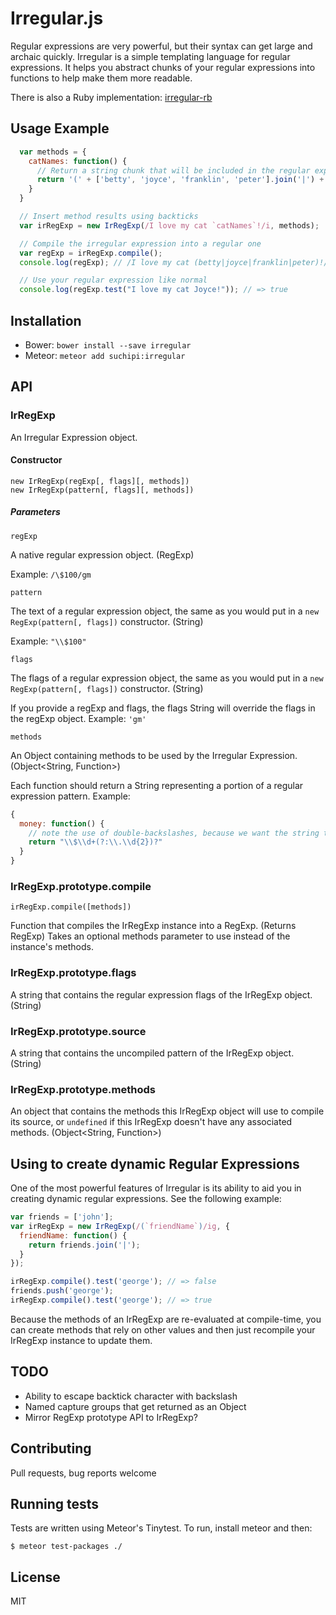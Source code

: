 # Irregular.js

Regular expressions are very powerful, but their syntax can get large and archaic quickly. Irregular is a simple templating language for regular expressions. It helps you abstract chunks of your regular expressions into functions to help make them more readable. 

There is also a Ruby implementation: [irregular-rb](https://github.com/suchipi/irregular-rb)

## Usage Example

```javascript
  var methods = {
    catNames: function() {
      // Return a string chunk that will be included in the regular expression.
      return '(' + ['betty', 'joyce', 'franklin', 'peter'].join('|') + ')';
    }
  }

  // Insert method results using backticks
  var irRegExp = new IrRegExp(/I love my cat `catNames`!/i, methods);

  // Compile the irregular expression into a regular one
  var regExp = irRegExp.compile();
  console.log(regExp); // /I love my cat (betty|joyce|franklin|peter)!/i

  // Use your regular expression like normal
  console.log(regExp.test("I love my cat Joyce!")); // => true

```

## Installation
* Bower: `bower install --save irregular`
* Meteor: `meteor add suchipi:irregular`

## API

### IrRegExp

An Irregular Expression object.

#### Constructor
```
new IrRegExp(regExp[, flags][, methods])
new IrRegExp(pattern[, flags][, methods])
```
##### Parameters
`regExp`

  A native regular expression object. (RegExp)
  
  Example: `/\$100/gm`

`pattern`

  The text of a regular expression object, the same as you would put in a `new RegExp(pattern[, flags])` constructor. (String)

  Example: `"\\$100"`

`flags`

  The flags of a regular expression object, the same as you would put in a `new RegExp(pattern[, flags])` constructor. (String)

  If you provide a regExp and flags, the flags String will override the flags in the regExp object.
  Example: `'gm'`

`methods`

  An Object containing methods to be used by the Irregular Expression. (Object<String, Function>)

  Each function should return a String representing a portion of a regular expression pattern.
  Example:
  ```javascript
  {
    money: function() {
      // note the use of double-backslashes, because we want the string to contain backslash itself
      return "\\$\\d+(?:\\.\\d{2})?"
    }
  }
  ```
### IrRegExp.prototype.compile
```
irRegExp.compile([methods])
```

Function that compiles the IrRegExp instance into a RegExp. (Returns RegExp)
Takes an optional methods parameter to use instead of the instance's methods. 

### IrRegExp.prototype.flags

A string that contains the regular expression flags of the IrRegExp object. (String)

### IrRegExp.prototype.source

A string that contains the uncompiled pattern of the IrRegExp object. (String)

### IrRegExp.prototype.methods

An object that contains the methods this IrRegExp object will use to compile its source, or `undefined` if this IrRegExp doesn't have any associated methods. (Object<String, Function>)

## Using to create dynamic Regular Expressions

One of the most powerful features of Irregular is its ability to aid you in creating dynamic regular expressions. See the following example:

```javascript
var friends = ['john'];
var irRegExp = new IrRegExp(/(`friendName`)/ig, {
  friendName: function() {
    return friends.join('|');
  }
});

irRegExp.compile().test('george'); // => false
friends.push('george');
irRegExp.compile().test('george'); // => true
```

Because the methods of an IrRegExp are re-evaluated at compile-time, you can create methods that rely on other values and then just recompile your IrRegExp instance to update them.

## TODO

* Ability to escape backtick character with backslash
* Named capture groups that get returned as an Object
* Mirror RegExp prototype API to IrRegExp?

## Contributing

Pull requests, bug reports welcome

## Running tests

Tests are written using Meteor's Tinytest. To run, install meteor and then:
```
$ meteor test-packages ./
```

## License

MIT
